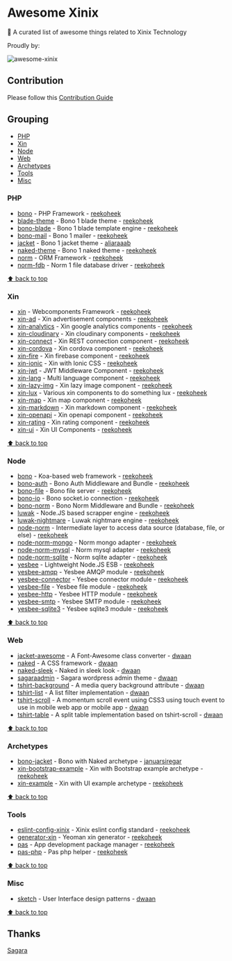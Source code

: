 # Awesome Xinix

:star2: A curated list of awesome things related to Xinix Technology

Proudly by:

![awesome-xinix](http://sagara.id/wp-content/themes/sagara-web/assets-theme/img/logo.png)

## Contribution

Please follow this [Contribution Guide](CONTRIBUTION.md)

## Grouping

+ [PHP](#php)
+ [Xin](#xin)
+ [Node](#node)
+ [Web](#web)
+ [Archetypes](#archetypes)
+ [Tools](#tools)
+ [Misc](#misc)

### PHP

- [bono](https://github.com/xinix-technology/bono) - PHP Framework - [reekoheek](https://github.com/reekoheek)
- [blade-theme](https://github.com/xinix-technology/blade-theme) - Bono 1 blade theme - [reekoheek](https://github.com/reekoheek)
- [bono-blade](https://github.com/xinix-technology/bono-blade) - Bono 1 blade template engine - [reekoheek](https://github.com/reekoheek)
- [bono-mail](https://github.com/xinix-technology/bono-mail) - Bono 1 mailer - [reekoheek](https://github.com/reekoheek)
- [jacket](https://github.com/xinix-technology/jacket) - Bono 1 jacket theme - [aliaraaab](https://github.com/aliaraaab)
- [naked-theme](https://github.com/xinix-technology/naked-theme) - Bono 1 naked theme - [reekoheek](https://github.com/reekoheek)
- [norm](https://github.com/xinix-technology/norm) - ORM Framework - [reekoheek](https://github.com/reekoheek)
- [norm-fdb](https://github.com/xinix-technology/norm-fdb) - Norm 1 file database driver - [reekoheek](https://github.com/reekoheek)


[:arrow_up: back to top](#grouping)


### Xin

- [xin](https://github.com/xinix-technology/xin) - Webcomponents Framework - [reekoheek](https://github.com/reekoheek)
- [xin-ad](https://github.com/xinix-technology/xin-ad) - Xin advertisement components - [reekoheek](https://github.com/reekoheek)
- [xin-analytics](https://github.com/xinix-technology/xin-analytics) - Xin google analytics components - [reekoheek](https://github.com/reekoheek)
- [xin-cloudinary](https://github.com/reekoheek/xin-cloudinary) - Xin cloudinary components - [reekoheek](https://github.com/reekoheek)
- [xin-connect](https://github.com/reekoheek/xin-connect) - Xin REST connection component - [reekoheek](https://github.com/reekoheek)
- [xin-cordova](https://github.com/reekoheek/xin-cordova) - Xin cordova component - [reekoheek](https://github.com/reekoheek)
- [xin-fire](https://github.com/reekoheek/xin-fire) - Xin firebase component - [reekoheek](https://github.com/reekoheek)
- [xin-ionic](https://github.com/reekoheek/xin-ionic) - Xin with Ionic CSS - [reekoheek](https://github.com/reekoheek)
- [xin-jwt](https://github.com/reekoheek/xin-jwt) - JWT Middleware Component - [reekoheek](https://github.com/reekoheek)
- [xin-lang](https://github.com/xinix-technology/xin-lang) - Multi language component - [reekoheek](https://github.com/reekoheek)
- [xin-lazy-img](https://github.com/reekoheek/xin-lazy-img) - Xin lazy image component - [reekoheek](https://github.com/reekoheek)
- [xin-lux](https://github.com/xinix-technology/xin-lux) - Various xin components to do something lux - [reekoheek](https://github.com/reekoheek)
- [xin-map](https://github.com/xinix-technology/xin-map) - Xin map component - [reekoheek](https://github.com/reekoheek)
- [xin-markdown](https://github.com/reekoheek/xin-markdown) - Xin markdown component - [reekoheek](https://github.com/reekoheek)
- [xin-openapi](https://github.com/reekoheek/xin-openapi) - Xin openapi component - [reekoheek](https://github.com/reekoheek)
- [xin-rating](https://github.com/reekoheek/xin-rating) - Xin rating component - [reekoheek](https://github.com/reekoheek)
- [xin-ui](https://github.com/reekoheek/xin-ui) - Xin UI Components - [reekoheek](https://github.com/reekoheek)


[:arrow_up: back to top](#grouping)


### Node

- [bono](https://github.com/xinix-technology/node-bono) - Koa-based web framework - [reekoheek](https://github.com/reekoheek)
- [bono-auth](https://github.com/reekoheek/node-bono-auth) - Bono Auth Middleware and Bundle - [reekoheek](https://github.com/reekoheek)
- [bono-file](https://github.com/reekoheek/node-bono-file) - Bono file server - [reekoheek](https://github.com/reekoheek)
- [bono-io](https://github.com/reekoheek/node-bono-io) - Bono socket.io connection - [reekoheek](https://github.com/reekoheek)
- [bono-norm](https://github.com/reekoheek/node-bono-norm) - Bono Norm Middleware and Bundle - [reekoheek](https://github.com/reekoheek)
- [luwak](https://github.com/xinix-technology/luwak) - Node.JS based scrapper engine - [reekoheek](https://github.com/reekoheek)
- [luwak-nightmare](https://github.com/xinix-technology/luwak-nightmare) - Luwak nightmare engine - [reekoheek](https://github.com/reekoheek)
- [node-norm](https://github.com/xinix-technology/node-norm) - Intermediate layer to access data source (database, file, or else) - [reekoheek](https://github.com/reekoheek)
- [node-norm-mongo](https://github.com/reekoheek/node-norm-mongo) - Norm mongo adapter - [reekoheek](https://github.com/reekoheek)
- [node-norm-mysql](https://github.com/reekoheek/node-norm-mysql) - Norm mysql adapter - [reekoheek](https://github.com/reekoheek)
- [node-norm-sqlite](https://github.com/reekoheek/node-norm-sqlite) - Norm sqlite adapter - [reekoheek](https://github.com/reekoheek)
- [yesbee](https://github.com/xinix-technology/yesbee) - Lightweight Node.JS ESB - [reekoheek](https://github.com/reekoheek)
- [yesbee-amqp](https://github.com/xinix-technology/yesbee-amqp) - Yesbee AMQP module - [reekoheek](https://github.com/reekoheek)
- [yesbee-connector](https://github.com/xinix-technology/yesbee-connector) - Yesbee connector module - [reekoheek](https://github.com/reekoheek)
- [yesbee-file](https://github.com/xinix-technology/yesbee-file) - Yesbee file module - [reekoheek](https://github.com/reekoheek)
- [yesbee-http](https://github.com/xinix-technology/yesbee-http) - Yesbee HTTP module - [reekoheek](https://github.com/reekoheek)
- [yesbee-smtp](https://github.com/xinix-technology/yesbee-smtp) - Yesbee SMTP module - [reekoheek](https://github.com/reekoheek)
- [yesbee-sqlite3](https://github.com/xinix-technology/yesbee-sqlite3) - Yesbee sqlite3 module - [reekoheek](https://github.com/reekoheek)


[:arrow_up: back to top](#grouping)


### Web

- [jacket-awesome](https://github.com/xinix-technology/jacket-awesome) - A Font-Awesome class converter - [dwaan](https://github.com/dwaan)
- [naked](https://github.com/xinix-technology/naked) - A CSS framework - [dwaan](https://github.com/dwaan)
- [naked-sleek](https://github.com/xinix-technology/naked-sleek) - Naked in sleek look - [dwaan](https://github.com/dwaan)
- [sagaraadmin](https://github.com/xinix-technology/sagaraadmin) - Sagara wordpress admin theme - [dwaan](https://github.com/dwaan)
- [tshirt-background](https://github.com/xinix-technology/tshirt-background) - A media query background attribute - [dwaan](https://github.com/dwaan)
- [tshirt-list](https://github.com/xinix-technology/tshirt-list) - A list filter implementation - [dwaan](https://github.com/dwaan)
- [tshirt-scroll](https://github.com/xinix-technology/tshirt-scroll) - A momentum scroll event using CSS3 using touch event to use in mobile web app or mobile app - [dwaan](https://github.com/dwaan)
- [tshirt-table](https://github.com/xinix-technology/tshirt-table) - A split table implementation based on tshirt-scroll - [dwaan](https://github.com/dwaan)


[:arrow_up: back to top](#grouping)


### Archetypes

- [bono-jacket](https://github.com/xinix-technology/bono-jacket) - Bono with Naked archetype - [januarsiregar](https://github.com/januarsiregar)
- [xin-bootstrap-example](https://github.com/reekoheek/xin-bootstrap-example) - Xin with Bootstrap example archetype - [reekoheek](https://github.com/reekoheek)
- [xin-example](https://github.com/reekoheek/xin-example) - Xin with UI example archetype - [reekoheek](https://github.com/reekoheek)


[:arrow_up: back to top](#grouping)


### Tools

- [eslint-config-xinix](https://github.com/xinix-technology/eslint-config-xinix) - Xinix eslint config standard - [reekoheek](https://github.com/reekoheek)
- [generator-xin](https://github.com/reekoheek/generator-xin) - Yeoman xin generator - [reekoheek](https://github.com/reekoheek)
- [pas](https://github.com/xinix-technology/pas) - App development package manager - [reekoheek](https://github.com/reekoheek)
- [pas-php](https://github.com/xinix-technology/pas-php) - Pas php helper - [reekoheek](https://github.com/reekoheek)


[:arrow_up: back to top](#grouping)


### Misc

- [sketch](https://github.com/xinix-technology/sketch) - User Interface design patterns - [dwaan](https://github.com/dwaan)


[:arrow_up: back to top](#grouping)


## Thanks

[Sagara](http://sagara.id)

